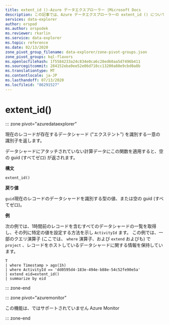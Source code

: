 ```yaml
---
title: extent_id ()-Azure データエクスプローラー |Microsoft Docs
description: この記事では、Azure データエクスプローラーの extent_id () について説明します。
services: data-explorer
author: orspod
ms.author: orspodek
ms.reviewer: rkarlin
ms.service: data-explorer
ms.topic: reference
ms.date: 02/13/2020
zone_pivot_group_filename: data-explorer/zone-pivot-groups.json
zone_pivot_groups: kql-flavors
ms.openlocfilehash: 1f5584233a24c834e0ca6c28ed60aa5d7496b411
ms.sourcegitcommit: 284152eba9ee52e06d710cc13200a80e9cbd0a8b
ms.translationtype: MT
ms.contentlocale: ja-JP
ms.lasthandoff: 07/13/2020
ms.locfileid: "86291527"
---
```

# <a name="extent_id"></a>extent_id()

::: zone pivot="azuredataexplorer"

現在のレコードが存在するデータシャード ("エクステント") を識別する一意の識別子を返します。

データシャードにアタッチされていない計算データにこの関数を適用すると、空の guid (すべてゼロ) が返されます。

**構文**

`extent_id()`

**戻り値**

`guid`現在のレコードのデータシャードを識別する型の値、または空の guid (すべてゼロ)。

**例**

次の例では、1時間前のレコードを含むすべてのデータシャードの一覧を取得し、その列に特定の値を設定する方法を示し `ActivityId` ます。 この例では、一部のクエリ演算子 (ここでは、 `where` 演算子、および `extend` およびも) で `project` 、レコードをホストしているデータシャードに関する情報を保持しています。

```kusto
T
| where Timestamp > ago(1h)
| where ActivityId == 'dd0595d4-183e-494e-b88e-54c52fe90e5a'
| extend eid=extent_id()
| summarize by eid
```

::: zone-end

::: zone pivot="azuremonitor"

この機能は、ではサポートされていません Azure Monitor

::: zone-end
